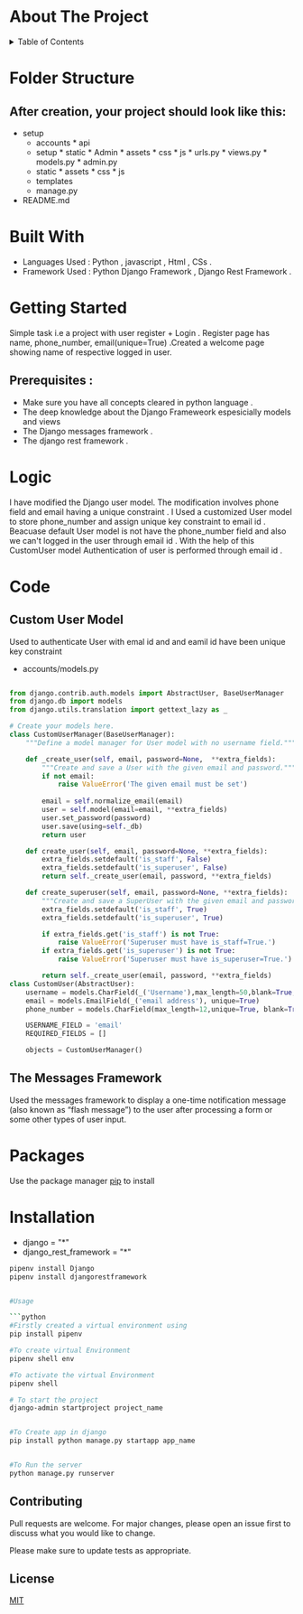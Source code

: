 # About The Project

<!-- TABLE OF CONTENTS -->
<details>
  <summary>Table of Contents</summary>
  <ol>
    <li>
      <a href="#about-the-project">About The Project</a>
      <ul>
        <li><a href="#built-with">Built With</a></li>
      </ul>
    </li>
    <li>
      <a href="#getting-started">Getting Started</a>
      <ul>
        <li><a href="#prerequisites">Prerequisites</a></li>
      </ul>
    </li>
    <li><a href="#Logic">Logic</a></li>
    <li><a href="#Code">Code</a></li>
    <li><a href="#contributing">Installation</a></li>
    <li><a href="#license">License</a></li>
    <li><a href="#contact">Contact</a></li>
    <li><a href="#acknowledgments">Acknowledgments</a></li>
  </ol>
  </details>
  
# Folder Structure  
  
## After creation, your project should look like this:

* setup
     * accounts
           * api 
     * setup
           * static
                 * Admin
                 * assets
                 * css 
                 * js 
           *  urls.py
           *  views.py
           *  models.py
           *  admin.py
     * static
           * assets
           * css
           * js 
     * templates
     * manage.py
* README.md
  
  
# Built With
 *  Languages Used : Python , javascript , Html , CSs .
 *  Framework Used : Python Django Framework , Django Rest Framework .
# Getting Started 
Simple task i.e a project with user register + Login . Register page has name, phone_number, email(unique=True) .Created a welcome page showing name of respective logged in user.
## Prerequisites : 
  * Make sure you have all concepts cleared in python language .
  * The deep knowledge about the Django Frameweork espesicially models and views
  * The Django messages framework .
  * The django rest framework .


# Logic 
I have modified the Django user model. The modification involves phone field and email having a unique constraint . I Used a customized User model  to store phone_number and assign unique key constraint to email id . Beacuase default User model is not have the phone_number field and also we can't logged in the user through email id .
With the help of this CustomUser model Authentication of user is  performed through email id . 
# Code
## Custom User Model
Used to authenticate User with emal id and and eamil id have been unique key constraint 
* accounts/models.py
```python

from django.contrib.auth.models import AbstractUser, BaseUserManager
from django.db import models
from django.utils.translation import gettext_lazy as _

# Create your models here.
class CustomUserManager(BaseUserManager):
    """Define a model manager for User model with no username field."""

    def _create_user(self, email, password=None,  **extra_fields):
        """Create and save a User with the given email and password."""
        if not email:
            raise ValueError('The given email must be set')
        
        email = self.normalize_email(email)
        user = self.model(email=email, **extra_fields)
        user.set_password(password)
        user.save(using=self._db)
        return user

    def create_user(self, email, password=None, **extra_fields):
        extra_fields.setdefault('is_staff', False)
        extra_fields.setdefault('is_superuser', False)
        return self._create_user(email, password, **extra_fields)

    def create_superuser(self, email, password=None, **extra_fields):
        """Create and save a SuperUser with the given email and password."""
        extra_fields.setdefault('is_staff', True)
        extra_fields.setdefault('is_superuser', True)

        if extra_fields.get('is_staff') is not True:
            raise ValueError('Superuser must have is_staff=True.')
        if extra_fields.get('is_superuser') is not True:
            raise ValueError('Superuser must have is_superuser=True.')

        return self._create_user(email, password, **extra_fields)
class CustomUser(AbstractUser):
    username = models.CharField(_('Username'),max_length=50,blank=True, unique=True)
    email = models.EmailField(_('email address'), unique=True)
    phone_number = models.CharField(max_length=12,unique=True, blank=True)

    USERNAME_FIELD = 'email'
    REQUIRED_FIELDS = []

    objects = CustomUserManager()
```
## The Messages Framework
Used the messages framework to display a one-time notification message (also known as “flash message”) to the user after processing a form or some other types of user input.

# Packages
Use the package manager [pip](https://pip.pypa.io/en/stable/) to install 
# Installation
*  django = "*"
*  django_rest_framework = "*"


```bash
pipenv install Django
pipenv install djangorestframework


#Usage

```python
#Firstly created a virtual environment using 
pip install pipenv

#To create virtual Environment
pipenv shell env

#To activate the virtual Environment 
pipenv shell

# To start the project 
django-admin startproject project_name


#To Create app in django
pip install python manage.py startapp app_name


#To Run the server
python manage.py runserver


```

## Contributing
Pull requests are welcome. For major changes, please open an issue first to discuss what you would like to change.

Please make sure to update tests as appropriate.

## License
[MIT](https://choosealicense.com/licenses/mit/)
